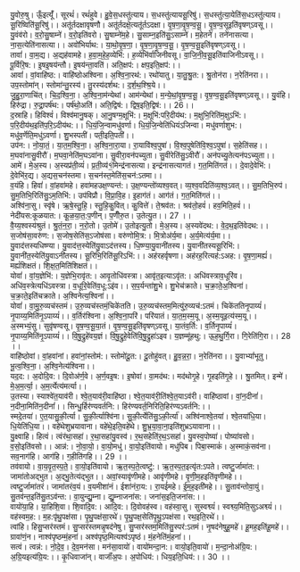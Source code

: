 

  
यु॒वोरु॒षु। ऊँ॒इत्यूँ॑। सूरथं॑। रथं॑हुवे। हु॒वे॒स॒धस्तु॑त्याय। स॒धस्तु॑त्यायसू॒रिषु॑। स॒धस्तु॑त्या॒येति॑स॒धऽस्तु॑त्याय। सू॒रिष्विति॑सू॒रिषु॑।। अतू॑र्तदक्षावृषणौ। अतू॑र्तदक्षे॒त्यतू॑र्तऽदक्षा। वृ॒ष॒णा॒वृ॒ष॒ण्व॒सू॒। वृ॒ष॒ण्व॒सूइति॑वृषण्ऽवसू।।  
यु॒वंव॑रो। व॒रो॒सु॒षाम्ने॑। व॒रो॒इति॑वरो। सु॒षाम्ने॑म॒हे। सु॒साम्न॒इति॑सु॒ऽसाम्ने॑। म॒हेतने॑। तने॑नासत्या। ना॒स॒त्येति॑नासत्या।। अवो॑भिर्याथ:। या॒थो॒वृ॒ष॒णा॒। वृ॒ष॒णा॒वृ॒ष॒ण्व॒सू॒। वृ॒ष॒ण्व॒सू॒इति॑वृषण्ऽवसू।।  
तावां॑। वा॒म॒द्य। अ॒द्यह॑वामहे। ह॒वा॒म॒हे॒ह॒व्येभि॑:। ह॒व्येभि॑र्वाजिनीवसू। वा॒जि॒नी॒व॒सू॒इति॑वाजिनीऽवसू।। पू॒र्विरि॒ष:। इ॒षइ॒षय॑न्तौ। इ॒षय॑न्ता॒वति॑। अति॒क्षप॑:। क्षप॒इति॒क्षप॑:।।  
आवां॑। वां॒वाहि॑ष्ठ:। वाहि॑ष्ठोअश्विना। अ॒श्वि॒ना॒रथ॑:। रथो॑यातु। या॒तु॒श्रु॒त:। श्रु॒तोन॑रा। न॒रेति॑नरा।। उप॒स्तोमा॑न्। स्तोमा॑न्तु॒रस्य॑। तु॒रस्य॑दर्शथ:। द॒र्श॒थ॒श्श्रि॒ये।।  
जु॒हु॒रा॒णाचि॑त्। चि॒द॒श्वि॒ना॒। अ॒श्वि॒ना॒म॑न्येथां। आम॑न्येथां। म॒न्ये॒थां॒वृ॒ष॒ण्व॒सू॒। वृ॒ष॒ण्व॒सू॒इति॑वृषण्ऽवसू।। यु॒वंहि। हिरु॑द्रा। रु॒द्रा॒पर्ष॑थ:। पर्ष॑थो॒अति॑। अति॒द्विष॑:। द्विष॒इति॒द्विष॑:।। 26।।  
द॒स्राहि। हिविश्वं॑। विश्व॑मानु॒षक्। आ॒नु॒षग्म॒क्षूभि॑:। म॒क्षूभि॑:परि॒दीय॑थ:। म॒क्षुभि॒रिति॑म॒क्षुऽभि॑:। प॒रि॒दीय॑थ॒इति॑प॒रि॒ऽदीय॑थ:।। धि॒यं॒जि॒न्वामधु॑वर्णा। धि॒यं॒जि॒न्वेति॑धियंऽजिन्वा। मधु॑वर्णाशुभ:। मधु॑व॒र्णॆति॒मधु॑ऽवर्णा। शु॒भस्पती॑। पती॒इति॒पती॑।।  
उप॑न:। नो॒या॒तं॒। या॒त॒म॒श्वि॒ना॒। अ॒श्वि॒ना॒रा॒या। रा॒यावि॑श्व॒पुषा॑। वि॒श्व॒पुषेति॑वि॒श्व॒ऽपुषा॑। स॒हेति॑सह।। म॒घवा॑नासु॒वीरौ॑। म॒घवा॒नेति॑म॒घऽवा॑ना। सु॒वीरा॒वन॑पच्युता। सु॒वीरेति॑सु॒ऽवीरौ॑। अन॑पच्यु॒तेत्यन॑पऽच्युता।।  
आमे॑। मे॒अ॒स्य। अ॒स्यप्र॑ती॒व्यं॑। प्र॒ती॒व्य॑१॒॑मिन्द्र॑नासत्या। इन्द्र॑नासत्यागतं। ग॒त॒मिति॑गतं।। दे॒वादे॒वेभि॑:। दे॒वेभि॑र॒द्य। अ॒द्यस॒चन॑स्तमा। स॒चन॑स्त॒मेति॑स॒चन॑:ऽतमा।।  
व॒यंहि। हिवां॑। वां॒हवा॑महे। हवा॑महउक्ष॒ण्यन्त॑:। उ॒क्ष॒ण्यन्तो॑व्यश्व॒वत्। व्य॒श्व॒वदिति॑व्य॒श्व॒ऽवत्।। सु॒म॒तिभि॒रुप॑। सु॒म॒तिभि॒रिति॑सु॒ऽम॒तिभि॑:। उप॑विप्रौ। वि॒प्रा॒वि॒ह। इ॒हाग॑तं। आग॑तं। ग॒त॒मिति॑गतं।।  
अश्वि॑ना॒सु। स्वृ॑षे। ऋ॒षे॒स्तु॒हि॒। स्तु॒हि॒कु॒वित्। कु॒वित्ते॑। ते॒श्रव॑त:। श्रव॑तो॒हवं॑। हव॒मिति॒हवं॑।। नेदी॑यस:कूळयात:। कू॒ळ॒या॒त॒:प॒णीन्। प॒णीँरु॒त। उ॒तेत्यु॒त।। 27 ।।  
वै॒य्य॒श्वस्य॑श्रुतं। श्रु॒तं॒न॒रा॒। न॒रो॒तो। उ॒तोमे॑। उ॒तोइत्यु॒तो। मे॒अ॒स्य। अ॒स्यवे॑दथ:। वे॒द॒थ॒इति॑वेदथ:।। स॒जोष॑सा॒वरु॑ण:। स॒जोष॒सेति॑स॒ऽजोष॑सा। वरु॑णोमि॒त्र:। मि॒त्रोअ॑र्य॒मा। अ॒र्य॒मेत्य॑र्य॒मा।।  
यु॒वाद॑त्तस्यधिष्ण्या। यु॒वाद॑त्त॒स्येति॑यु॒वाऽद॑त्तस्य। धि॒ष्ण्या॒यु॒वानी॑तस्य। यु॒वानी॑तस्यसू॒रिभि॑:। यु॒वानी॑त॒स्येति॑यु॒वाऽनी॑तस्य। सू॒रिभि॒रिति॑सू॒रिऽभि॑:।। अह॑रहर्वृषणा। अह॑रह॒रित्यह॑:ऽअह:। वृ॒ष॒णा॒मह्यं॑। मह्यं॑शिक्षतं। शि॒क्ष॒त॒मिति॑शिक्षतं।।  
योवां॑। वां॒य॒ज्ञेभि॑:। य॒ज्ञेभि॒रावृ॑त:। आवृ॒तोधि॑वस्त्रा। आवृ॑त॒इत्याऽवृ॑त:। अधि॑वस्त्राव॒धूरि॑व। अधि॑व॒स्त्रेत्यधि॑ऽवस्त्रा। व॒धूरि॒वेति॑व॒धू:ऽइ॑व।। स॒प॒र्यन्ता॑शु॒भे। शु॒भेच॑क्राते। च॒क्रा॒ते॒अ॒श्विना॑। च॒क्रा॒ते॒इति॑चक्राते। अ॒श्विनेत्य॒श्विना॑।।  
योवां॑। वा॒मु॒रु॒व्यच॑स्तमं। उ॒रु॒व्यच॑स्तमं॒चिके॑तति। उ॒रु॒व्यच॑स्तम॒मित्यु॑रु॒व्यच॑:ऽतमं। चिके॑ततिनृ॒पाय्यं॑। नृ॒पाय्य॒मिति॑नृ॒ऽपाय्यं॑।। व॒र्तिर॑श्विना। अ॒श्वि॒ना॒परि॑। परि॑यातं। या॒त॒म॒स्म॒यू। अ॒स्म॒यूइत्य॑स्म॒यू।।  
अ॒स्मभ्यं॒सु। सुवृ॑षण्वसू। वृ॒ष॒ण्व॒सू॒या॒तं। वृ॒ष॒ण्व॒सू॒इति॑वृषण्ऽवसू। या॒तंव॒र्ति:। व॒र्तिनृ॒पाय्यं॑। नृ॒पाय्य॒मिति॑नृ॒ऽपाय्यं॑।। वि॒षु॒द्रुहे॑वय॒ज्ञं। वि॒षु॒द्रुहे॒वेति॑वि॒षु॒द्रुहा॑ऽइव। य॒ज्ञम्मू॑हथु:। ऊ॒ह॒थु॒र्गि॒रा। गि॒रेति॑गि॒रा।। 28 ।।  
वाहि॑ष्ठोवां। वां॒हवा॑नां। हवा॑नां॒स्तोम॑:। स्तोमो॑दू॒त:। दू॒तोहु॑वत्। हु॒व॒न्न॒रा॒। न॒रेति॑नरा।। यु॒वाभ्यां॑भूतु। भू॒त्व॒श्वि॒ना॒। अ॒श्वि॒नेत्य॑श्विना।।  
यद॒द:। अ॒दोदि॒व:। दि॒वोअ॑र्ण॒वे। अ॒र्ण॒वइ॒ष:। इ॒षोवा॑। वा॒मद॑थ:। मद॑थोगृ॒हे। गृ॒हइति॑गृ॒हे।। श्रु॒तमित्। इन्मे॑। मे॒अ॒म॒र्त्या॒। अ॒म॒र्त्येत्य॑मर्त्या।।  
उ॒तस्या। स्याश्वे॑त॒याव॑री। श्वे॒त॒याव॑री॒वाहि॑ष्ठा। श्वे॒त॒याव॑री॒ति॑श्वे॒त॒याऽव॑री। वाहि॑ष्ठावां। वां॒न॒दीनां॑। न॒दीना॒मिति॑न॒दीनां॑।। सिन्धु॒र्हिर॑ण्यवर्तनि:। हिर॑ण्यवर्त॒निरिति॒हिर॑ण्यऽवर्तनि:।।  
स्मदे॒तया॑। ए॒त॒यासु॒की॒र्त्या। सु॒की॒र्त्याश्वि॑ना। सु॒की॒र्त्येति॑सु॒ऽकी॒र्त्या॑। अश्वि॑नाश्वे॒तया॑। श्वे॒तया॑धि॒या। धि॒येति॑धि॒या।। वहे॑थेशुभ्रयावाना। वहे॑थे॒इति॒वहे॑थे। शु॒भ्र॒या॒वा॒ना॒इति॑शुभ्रऽयावाना।।  
यु॒क्ष्वाहि। हित्वं। त्वंर॑था॒सहा॑। र॒था॒सहा॑यु॒वस्व॑। र॒थ॒सहेति॑र॒थ॒ऽसहा॑। यु॒वस्व॒पोष्या॑। पोष्या॑वसो। व॒सो॒इति॑वसो।। आन्न॑:। नो॒वा॒यो॒। वा॒यो॒मधु॑। वा॒यो॒इति॑वायो। मधु॑पिब। पिबा॒स्माकं॑। अ॒स्माकं॒सव॑ना। सव॒नाग॑हि। आग॑हि। ग॒हीति॑गहि।। 29 ।।  
तव॑वायो। वा॒य॒वृ॒त॒स्प॒ते॒। वा॒यो॒इति॑वायो। ऋ॒त॒स्प॒ते॒त्वष्टु॑:। ऋ॒त॒स्प॒त॒इत्यृ॑त:ऽपते। त्वष्टु॒र्जामा॑त:। जामा॑तोअद्भुत। अ॒द्भु॒तेत्य॑द्भुत।। अवां॒स्यावृ॑णीमहे। आवृ॑णीमहे। वृ॒णी॒म॒हइति॑वृणीमहे।।  
त्वष्टु॒र्जामा॑तरं। जामा॑तरंव॒यं। व॒यमीशा॑नं। ईशा॑नंरा॒य:। रा॒यई॑महे। ई॒म॒ह॒इती॑महे।। सु॒ताव॑न्तोवा॒युं। सु॒तव॑न्त॒इति॑सु॒तऽव॑न्त:। वा॒युन्द्यु॒म्ना। द्यु॒म्नाजना॑स:। जना॑स॒इति॒जना॑स:।।  
वायो॑या॒हि। या॒हिशि॒वा। शि॒वादि॒व:। आदि॒व:। दि॒वोवह॑स्व। वह॑स्वा॒सु। सुस्वश्व्यं॑। स्वश्व्य॒मिति॒सुऽअश्व्यं॑।। वह॑स्वम॒ह:। म॒ह:पृ॑थु॒पक्ष॑सा। पृ॒थु॒पक्ष॑सा॒रथे॑। पृ॒थु॒पक्ष॒सेति॑पृ॒थु॒ऽपक्ष॑सा। रथ॒इति॒रथे॑।।  
त्वांहि। हिसु॒प्सर॑स्तमं। सु॒प्सर॑स्तमन्नृ॒षद॑नेषु। सु॒प्सर॑स्तम॒मिति॑सु॒स्पर॑:ऽतमं। नृ॒षद॑नेषुहू॒महे॑। हू॒मह॒इति॑हू॒महे॑।। ग्रावा॑णं॒न। नाश्व॑पृष्ठम्मं॒हना॑। अश्व॑पृष्ठ॒मित्यश्व॑ऽपृष्ठं। मं॒हनेति॑मं॒हना॑।।  
सत्वं। त्वन्न॑:। नो॒दे॒व॒। दे॒व॒मन॑सा। मन॑सा॒वायो॑। वायो॑मन्दा॒न:। वायो॒इति॒वायो॑। म॒न्दा॒नोअ॑ग्रि॒य:। अ॒ग्रि॒यइत्य॑ग्रि॒य:।। कृ॒धिवाजा॑न्। वाजाँ॑अ॒पः। अ॒पोधिय॑:। धिय॒इति॒धिय॑:।। 30 ।।  
